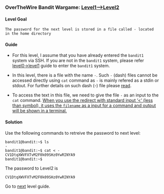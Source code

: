 ### OverTheWire Bandit Wargame: [Level1-->Level2](https://overthewire.org/wargames/bandit/bandit2.html)

#### Level Goal

`The password for the next level is stored in a file called - located in the home directory`

#### Guide

* For this level, I assume that you have already entered the `bandit1` system via SSH. If you are not in the `bandit1` system, please refer [level0->level1](https://github.com/jugnumisal/Overthewire-Bandit-Wargame-Solution/blob/master/Level0-%3ELevel1.md) guide to enter the `bandit1` system.

* In this level, there is a file with the name `-`. Such `-` (dash) files cannot be accessed directly using `cat` command as `-` is mainly refered as a stdin or stdout. For further details on such dash (-) file please [read](https://linux-tips.com/t/dashed-filename-in-linux/188).

* To access the text in this file, we need to give the file `-` as an input to the `cat` command. [When you use the redirect with standard input ‘<‘ (less than symbol), it uses the `filename`  as a input for a command and output will be shown in a terminal.](https://www.tecmint.com/13-basic-cat-command-examples-in-linux/)

#### Solution

Use the following commands to retreive the password to next level:

```shell
bandit1@bandit:~$ ls
-
bandit1@bandit:~$ cat < -
CV1DtqXWVFXTvM2F0k09SHz0YwRINYA9
bandit1@bandit:~$ 
```

The password to Level2 is
```shell
CV1DtqXWVFXTvM2F0k09SHz0YwRINYA9
```

Go to [next]() level guide.